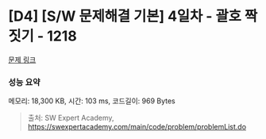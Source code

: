 # [D4] [S/W 문제해결 기본] 4일차 - 괄호 짝짓기 - 1218 

[문제 링크](https://swexpertacademy.com/main/code/problem/problemDetail.do?contestProbId=AV14eWb6AAkCFAYD) 

### 성능 요약

메모리: 18,300 KB, 시간: 103 ms, 코드길이: 969 Bytes



> 출처: SW Expert Academy, https://swexpertacademy.com/main/code/problem/problemList.do